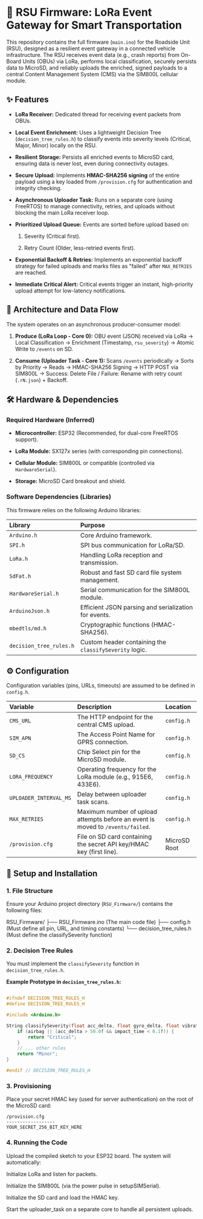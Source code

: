 # 📡 RSU Firmware: LoRa Event Gateway for Smart Transportation

This repository contains the full firmware (`main.ino`) for the Roadside Unit (RSU), designed as a resilient event gateway in a connected vehicle infrastructure. The RSU receives event data (e.g., crash reports) from On-Board Units (OBUs) via LoRa, performs local classification, securely persists data to MicroSD, and reliably uploads the enriched, signed payloads to a central Content Management System (CMS) via the SIM800L cellular module.

## ✨ Features

* **LoRa Receiver:** Dedicated thread for receiving event packets from OBUs.

* **Local Event Enrichment:** Uses a lightweight Decision Tree (`decision_tree_rules.h`) to classify events into severity levels (Critical, Major, Minor) locally on the RSU.

* **Resilient Storage:** Persists all enriched events to MicroSD card, ensuring data is never lost, even during connectivity outages.

* **Secure Upload:** Implements **HMAC-SHA256 signing** of the entire payload using a key loaded from `/provision.cfg` for authentication and integrity checking.

* **Asynchronous Uploader Task:** Runs on a separate core (using FreeRTOS) to manage connectivity, retries, and uploads without blocking the main LoRa receiver loop.

* **Prioritized Upload Queue:** Events are sorted before upload based on:

    1.  Severity (Critical first).

    2.  Retry Count (Older, less-retried events first).

* **Exponential Backoff & Retries:** Implements an exponential backoff strategy for failed uploads and marks files as "failed" after `MAX_RETRIES` are reached.

* **Immediate Critical Alert:** Critical events trigger an instant, high-priority upload attempt for low-latency notifications.

## 📐 Architecture and Data Flow

The system operates on an asynchronous producer-consumer model:

1.  **Produce (LoRa Loop - Core 0):** OBU event (JSON) received via LoRa $\rightarrow$ Local Classification $\rightarrow$ Enrichment (Timestamp, `rsu_severity`) $\rightarrow$ Atomic Write to `/events` on SD.

2.  **Consume (Uploader Task - Core 1):** Scans `/events` periodically $\rightarrow$ Sorts by Priority $\rightarrow$ Reads $\rightarrow$ HMAC-SHA256 Signing $\rightarrow$ HTTP POST via SIM800L $\rightarrow$ Success: Delete File / Failure: Rename with retry count (`.rN.json`) + Backoff.

## 🛠️ Hardware & Dependencies

### Required Hardware (Inferred)

* **Microcontroller:** ESP32 (Recommended, for dual-core FreeRTOS support).

* **LoRa Module:** SX127x series (with corresponding pin connections).

* **Cellular Module:** SIM800L or compatible (controlled via `HardwareSerial`).

* **Storage:** MicroSD Card breakout and shield.

### Software Dependencies (Libraries)

This firmware relies on the following Arduino libraries:

| Library | Purpose |
| :--- | :--- |
| `Arduino.h` | Core Arduino framework. |
| `SPI.h` | SPI bus communication for LoRa/SD. |
| `LoRa.h` | Handling LoRa reception and transmission. |
| `SdFat.h` | Robust and fast SD card file system management. |
| `HardwareSerial.h` | Serial communication for the SIM800L module. |
| `ArduinoJson.h` | Efficient JSON parsing and serialization for events. |
| `mbedtls/md.h` | Cryptographic functions (HMAC-SHA256). |
| `decision_tree_rules.h` | Custom header containing the `classifySeverity` logic. |

## ⚙️ Configuration

Configuration variables (pins, URLs, timeouts) are assumed to be defined in `config.h`.

| Variable | Description | Location |
| :--- | :--- | :--- |
| `CMS_URL` | The HTTP endpoint for the central CMS upload. | `config.h` |
| `SIM_APN` | The Access Point Name for GPRS connection. | `config.h` |
| `SD_CS` | Chip Select pin for the MicroSD module. | `config.h` |
| `LORA_FREQUENCY` | Operating frequency for the LoRa module (e.g., 915E6, 433E6). | `config.h` |
| `UPLOADER_INTERVAL_MS` | Delay between uploader task scans. | `config.h` |
| `MAX_RETRIES` | Maximum number of upload attempts before an event is moved to `/events/failed`. | `config.h` |
| `/provision.cfg` | File on SD card containing the secret API key/HMAC key (first line). | MicroSD Root |

## 🚀 Setup and Installation

### 1. File Structure

Ensure your Arduino project directory (`RSU_Firmware/`) contains the following files:

RSU_Firmware/
├── RSU_Firmware.ino  (The main code file)
├── config.h          (Must define all pin, URL, and timing constants)
└── decision_tree_rules.h (Must define the classifySeverity function)

### 2. Decision Tree Rules

You must implement the `classifySeverity` function in `decision_tree_rules.h`.

**Example Prototype in `decision_tree_rules.h`:**

```cpp

#ifndef DECISION_TREE_RULES_H
#define DECISION_TREE_RULES_H

#include <Arduino.h>

String classifySeverity(float acc_delta, float gyro_delta, float vibration, float impact_time, bool airbag, float wheel_drop) {
    if (airbag || (acc_delta > 50.0f && impact_time < 0.1f)) {
        return "Critical";
    }
    // ... other rules
    return "Minor";
}

#endif // DECISION_TREE_RULES_H
```

### 3. Provisioning
Place your secret HMAC key (used for server authentication) on the root of the MicroSD card:

```
/provision.cfg
------------------
YOUR_SECRET_256_BIT_KEY_HERE
```

### 4. Running the Code
Upload the compiled sketch to your ESP32 board. The system will automatically:

Initialize LoRa and listen for packets.

Initialize the SIM800L (via the power pulse in setupSIMSerial).

Initialize the SD card and load the HMAC key.

Start the uploader_task on a separate core to handle all persistent uploads.
